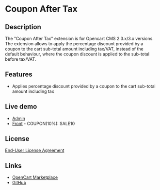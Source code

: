 # Coupon After Tax

## Description
The "Coupon After Tax" extension is for Opencart CMS 2.3.x/3.x versions. The extension allows to apply the percentage discount provided by a coupon to the cart sub-total amount including tax/VAT, instead of the default behaviour, where the coupon discount is applied to the sub-total before tax/VAT.

## Features
* Applies percentage discount provided by a coupon to the cart sub-total amount including tax

## Live demo
* [Admin](http://ocmod.freevar.com/oc3020/c/admin/index.php?route=extension/total/coupon)
* [Front](http://ocmod.freevar.com/oc3020/c) - COUPON(10%): SALE10

## License
[End-User License Agreement](https://git.io/JJ8r1)

## Links
* [OpenCart Marketplace](https://www.opencart.com/index.php?route=marketplace/extension/info&extension_id=39859)
* [GitHub](https://git.io/Jtjdb)

